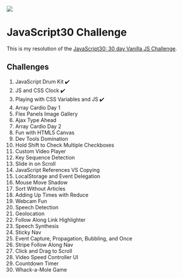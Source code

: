 ﻿![](https://javascript30.com/images/JS3-social-share.png)

# JavaScript30 Challenge 

This is my resolution of the [JavaScript30: 30 day Vanilla JS Challenge](https://JavaScript30.com). 

## Challenges 
1. JavaScript Drum Kit ✔️
2. JS and CSS Clock ✔️
3. Playing with CSS Variables and JS ✔️
4. Array Cardio Day 1
5. Flex Panels Image Gallery
6. Ajax Type Ahead
7. Array Cardio Day 2
8. Fun with HTML5 Canvas
9. Dev Tools Domination
10. Hold Shift to Check Multiple Checkboxes
11. Custom Video Player
12. Key Sequence Detection
13. Slide in on Scroll
14. JavaScript References VS Copying
15. LocalStorage and Event Delegation
16. Mouse Move Shadow
17. Sort Without Articles
18. Adding Up Times with Reduce
19. Webcam Fun
20. Speech Detection
21. Geolocation
22. Follow Along Link Highlighter
23. Speech Synthesis
24. Sticky Nav
25. Event Capture, Propagation, Bubbling, and Once
26. Stripe Follow Along Nav
27. Click and Drag to Scroll
28. Video Speed Controller UI
29. Countdown Timer
30. Whack-a-Mole Game




